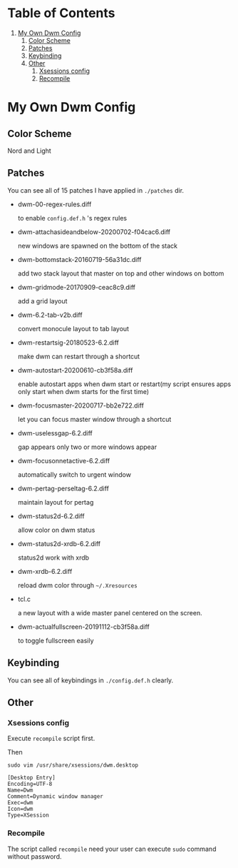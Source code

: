 
# Table of Contents

1.  [My Own Dwm Config](#org27716e3)
    1.  [Color Scheme](#org4976554)
    2.  [Patches](#org2026491)
    3.  [Keybinding](#orgdf423ab)
    4.  [Other](#org1958ae2)
        1.  [Xsessions config](#org1745859)
        2.  [Recompile](#org3f8fde8)



<a id="org27716e3"></a>

# My Own Dwm Config


<a id="org4976554"></a>

## Color Scheme

Nord and Light


<a id="org2026491"></a>

## Patches

You can see all of 15 patches I have applied in `./patches` dir.

-   dwm-00-regex-rules.diff
    
    to enable `config.def.h` 's regex rules

-   dwm-attachasideandbelow-20200702-f04cac6.diff

    new windows are spawned on the bottom of the stack

-   dwm-bottomstack-20160719-56a31dc.diff

    add two stack layout that master on top and other windows on bottom

-   dwm-gridmode-20170909-ceac8c9.diff
    
    add a grid layout

-   dwm-6.2-tab-v2b.diff
    
    convert monocule layout to tab layout

-   dwm-restartsig-20180523-6.2.diff
    
    make dwm can restart through a shortcut

-   dwm-autostart-20200610-cb3f58a.diff
    
    enable autostart apps when dwm start or restart(my script ensures apps only start when dwm starts for the first time)

-   dwm-focusmaster-20200717-bb2e722.diff
    
    let you can focus master window through a shortcut

-   dwm-uselessgap-6.2.diff
    
    gap appears only two or more windows appear

-   dwm-focusonnetactive-6.2.diff

    automatically switch to urgent window

-   dwm-pertag-perseltag-6.2.diff 

    maintain layout for pertag

-   dwm-status2d-6.2.diff

    allow color on dwm status

-   dwm-status2d-xrdb-6.2.diff

    status2d work with xrdb

-   dwm-xrdb-6.2.diff

    reload dwm color through `~/.Xresources`

-   tcl.c

    a new layout with a wide master panel centered on the screen.

-   dwm-actualfullscreen-20191112-cb3f58a.diff
    
    to toggle fullscreen easily

<a id="orgdf423ab"></a>

## Keybinding

You can see all of keybindings in `./config.def.h` clearly.


<a id="org1958ae2"></a>

## Other


<a id="org1745859"></a>

### Xsessions config

Execute `recompile` script first.

Then

`sudo vim /usr/share/xsessions/dwm.desktop`

```shell
[Desktop Entry]
Encoding=UTF-8
Name=Dwm
Comment=Dynamic window manager
Exec=dwm
Icon=dwm
Type=XSession
```

<a id="org3f8fde8"></a>

### Recompile

The script called `recompile` need your user can execute `sudo` command without password.

